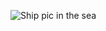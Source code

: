 ![Ship pic in the sea]([URL](https://encrypted-tbn0.gstatic.com/images?q=tbn:ANd9GcRA0YB_jgHsL7kzjy-UC671cOfQq4RcZAZJqA&usqp=CAU)https://encrypted-tbn0.gstatic.com/images?q=tbn:ANd9GcRA0YB_jgHsL7kzjy-UC671cOfQq4RcZAZJqA&usqp=CAU)
